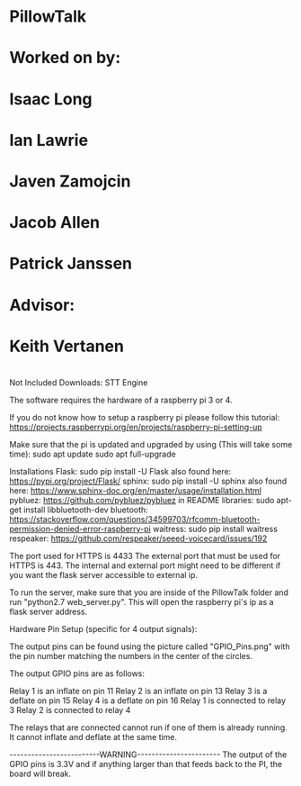 # PillowTalk
#
# Worked on by:
#	Isaac Long
#	Ian Lawrie
#	Javen Zamojcin
#       Jacob Allen
#       Patrick Janssen
# Advisor:
#	Keith Vertanen
#

Not Included Downloads:
STT Engine


The software requires the hardware of a raspberry pi 3 or 4.

If you do not know how to setup a raspberry pi please follow this tutorial:
https://projects.raspberrypi.org/en/projects/raspberry-pi-setting-up

Make sure that the pi is updated and upgraded by using (This will take some time):
sudo apt update
sudo apt full-upgrade

Installations
Flask: sudo pip install -U Flask 
	also found here: https://pypi.org/project/Flask/
sphinx: sudo pip install -U sphinx
	also found here: https://www.sphinx-doc.org/en/master/usage/installation.html
pybluez: https://github.com/pybluez/pybluez in README
libraries: sudo apt-get install libbluetooth-dev
bluetooth: https://stackoverflow.com/questions/34599703/rfcomm-bluetooth-permission-denied-error-raspberry-pi
waitress: sudo pip install waitress
respeaker: https://github.com/respeaker/seeed-voicecard/issues/192

The port used for HTTPS is 4433
The external port that must be used for HTTPS is 443.
The internal and external port might need to be different if you want the flask server accessible to external ip.

To run the server, make sure that you are inside of the PillowTalk folder and run "python2.7 web_server.py".
This will open the raspberry pi's ip as a flask server address.

Hardware Pin Setup (specific for 4 output signals):

The output pins can be found using the picture called "GPIO_Pins.png"
with the pin number matching the numbers in the center of the circles.

The output GPIO pins are as follows:

Relay 1 is an inflate on pin 11
Relay 2 is an inflate on pin 13
Relay 3 is a deflate on pin 15
Relay 4 is a deflate on pin 16
Relay 1 is connected to relay 3
Relay 2 is connected to relay 4 

The relays that are connected cannot run if one of them is already running.
It cannot inflate and deflate at the same time.

-------------------------WARNING-----------------------
The output of the GPIO pins is 3.3V and if anything larger
than that feeds back to the PI, the board will break.
